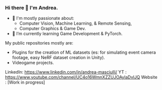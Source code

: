 ### Hi there 👋 I'm Andrea.

- 💬 I'm mostly passionate about:
    - Computer Vision, Machine Learning, & Remote Sensing,
    - Computer Graphics & Game Dev.
- 🌱 I’m currently learning Game Development & PyTorch.

My public repositories mostly are:
- Plugins for the creation of ML datasets (es: for simulating event camera footage, easy NeRF dataset creation in Unity).
- Videogame projects.

LinkedIn: https://www.linkedin.com/in/andrea-masciulli/
YT : https://www.youtube.com/channel/UC4o16WmnXZZUJOAylaDvlJQ
Website : [Work in progress]


<!--
**AndreaMas/AndreaMas** is a ✨ _special_ ✨ repository because its `README.md` (this file) appears on your GitHub profile.

Here are some ideas to get you started:

- 🔭 I’m currently working on ...
- 🌱 I’m currently learning ...
- 👯 I’m looking to collaborate on ...
- 🤔 I’m looking for help with ...
- 💬 Ask me about ...
- 📫 How to reach me: ...
- 😄 Pronouns: ...
- ⚡ Fun fact: ...
-->
